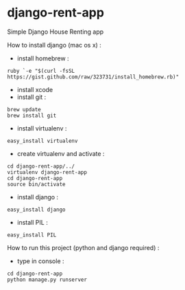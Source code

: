 django-rent-app
===============

Simple Django House Renting app


How to install django (mac os x) :
- install homebrew :
```
ruby `-e "$(curl -fsSL https://gist.github.com/raw/323731/install_homebrew.rb)"
```
- install xcode
- install git :
```
brew update
brew install git
```
- install virtualenv :
```
easy_install virtualenv
```
- create virtualenv and activate :
```
cd django-rent-app/../
virtualenv django-rent-app
cd django-rent-app
source bin/activate
```
- install django :
```
easy_install django
```
- install PIL :
```
easy_install PIL
```

How to run this project (python and django required) :
- type in console :
```
cd django-rent-app
python manage.py runserver
```
